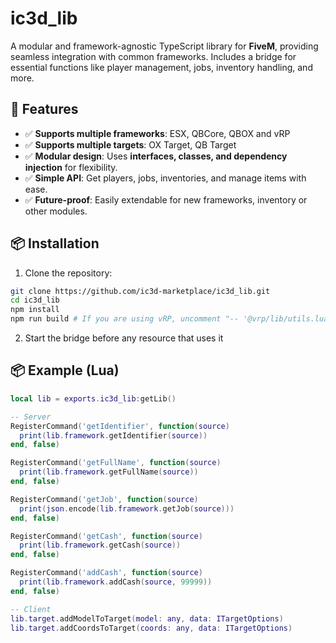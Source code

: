 # ic3d_lib

A modular and framework-agnostic TypeScript library for **FiveM**, providing seamless integration with common frameworks. Includes a bridge for essential functions like player management, jobs, inventory handling, and more.

## 🚀 Features

- ✅ **Supports multiple frameworks**: ESX, QBCore, QBOX and vRP
- ✅ **Supports multiple targets**: OX Target, QB Target
- ✅ **Modular design**: Uses **interfaces, classes, and dependency injection** for flexibility.
- ✅ **Simple API**: Get players, jobs, inventories, and manage items with ease.
- ✅ **Future-proof**: Easily extendable for new frameworks, inventory or other modules.

## 📦 Installation

1. Clone the repository:

```sh
git clone https://github.com/ic3d-marketplace/ic3d_lib.git
cd ic3d_lib 
npm install
npm run build # If you are using vRP, uncomment "-- '@vrp/lib/utils.lua'," lines on fxmanifest.lua
```

2. Start the bridge before any resource that uses it

## 📦 Example (Lua)

```lua
local lib = exports.ic3d_lib:getLib()

-- Server
RegisterCommand('getIdentifier', function(source)
  print(lib.framework.getIdentifier(source))
end, false)

RegisterCommand('getFullName', function(source)
  print(lib.framework.getFullName(source))
end, false)

RegisterCommand('getJob', function(source)
  print(json.encode(lib.framework.getJob(source)))
end, false)

RegisterCommand('getCash', function(source)
  print(lib.framework.getCash(source))
end, false)

RegisterCommand('addCash', function(source)
  print(lib.framework.addCash(source, 99999))
end, false)

-- Client
lib.target.addModelToTarget(model: any, data: ITargetOptions)
lib.target.addCoordsToTarget(coords: any, data: ITargetOptions)
```
